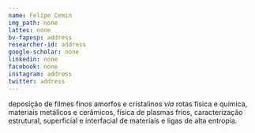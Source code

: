 ```yaml
---
name: Felipe Cemin
img_path: none
lattes: none
bv-fapesp: address
researcher-id: address
google-scholar: none
linkedin: none
facebook: none
instagram: address
twitter: address
---
```

deposição de filmes finos amorfos e cristalinos _via_ rotas física e química,
materiais metálicos e cerâmicos, física de plasmas frios, caracterização
estrutural, superficial e interfacial de materiais e ligas de alta entropia.
